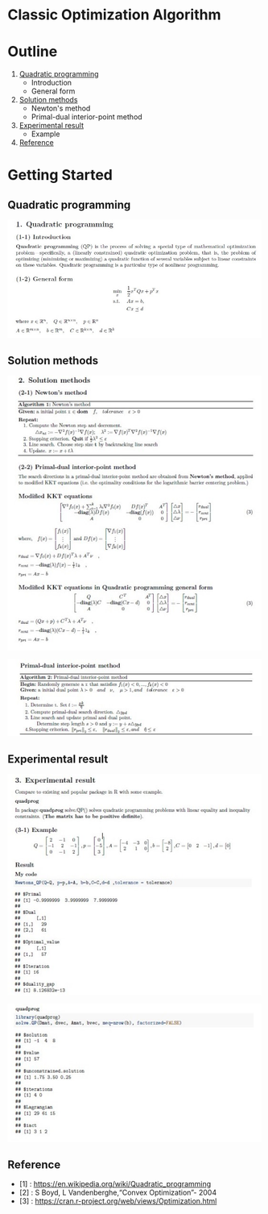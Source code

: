 # Classic Optimization Algorithm

<!-- Outline -->
# Outline

1. [Quadratic programming](#Quadratic-programming)
   + Introduction
   + General form
2. [Solution methods](#Solution-methods)
   + Newton's method
   + Primal-dual interior-point method
3. [Experimental result](#Experimental-result)
   + Example
4. [Reference](#Reference)

<!-- GETTING STARTED -->
# Getting Started

## Quadratic programming

![image](https://github.com/yuting1214/Classic-Optimization-Algorithms-/blob/master/image/QP1.jpg)

## Solution methods

![image](https://github.com/yuting1214/Classic-Optimization-Algorithms-/blob/master/image/QP2.jpg)

![image](https://github.com/yuting1214/Classic-Optimization-Algorithms-/blob/master/image/QP3.jpg)

## Experimental result

![image](https://github.com/yuting1214/Classic-Optimization-Algorithms-/blob/master/image/QP4.jpg)

![image](https://github.com/yuting1214/Classic-Optimization-Algorithms-/blob/master/image/QP5.jpg)

## Reference

 - [1] : https://en.wikipedia.org/wiki/Quadratic_programming 
 - [2] : S Boyd, L Vandenberghe,“Convex Optimization”- 2004 
 - [3] : https://cran.r-project.org/web/views/Optimization.html
